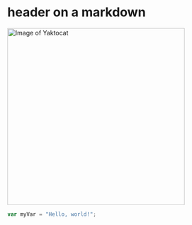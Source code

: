 # header on a markdown

<img alt="Image of Yaktocat" src=https://octodex.github.com/images/yaktocat.png width=400>

``` javascript
var myVar = "Hello, world!";
```
